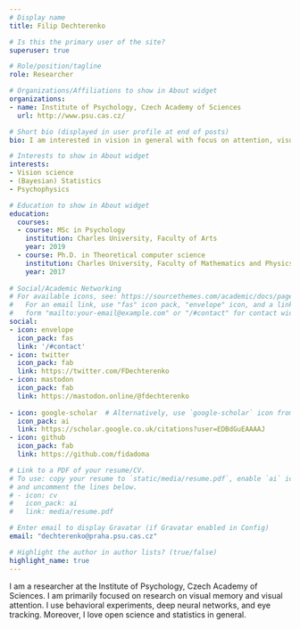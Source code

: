 ```yaml
---
# Display name
title: Filip Dechterenko

# Is this the primary user of the site?
superuser: true

# Role/position/tagline
role: Researcher 

# Organizations/Affiliations to show in About widget
organizations:
- name: Institute of Psychology, Czech Academy of Sciences
  url: http://www.psu.cas.cz/

# Short bio (displayed in user profile at end of posts)
bio: I am interested in vision in general with focus on attention, visual memory, and psychophysics. I also help with multiple projects as statistician.

# Interests to show in About widget
interests:
- Vision science
- (Bayesian) Statistics
- Psychophysics

# Education to show in About widget
education:
  courses:
  - course: MSc in Psychology
    institution: Charles University, Faculty of Arts
    year: 2019
  - course: Ph.D. in Theoretical computer science
    institution: Charles University, Faculty of Mathematics and Physics
    year: 2017
  
# Social/Academic Networking
# For available icons, see: https://sourcethemes.com/academic/docs/page-builder/#icons
#   For an email link, use "fas" icon pack, "envelope" icon, and a link in the
#   form "mailto:your-email@example.com" or "/#contact" for contact widget.
social:
- icon: envelope
  icon_pack: fas
  link: '/#contact'
- icon: twitter
  icon_pack: fab
  link: https://twitter.com/FDechterenko
- icon: mastodon
  icon_pack: fab
  link: https://mastodon.online/@fdechterenko
  
- icon: google-scholar  # Alternatively, use `google-scholar` icon from `ai` icon pack
  icon_pack: ai
  link: https://scholar.google.co.uk/citations?user=EDBdGuEAAAAJ
- icon: github
  icon_pack: fab
  link: https://github.com/fidadoma

# Link to a PDF of your resume/CV.
# To use: copy your resume to `static/media/resume.pdf`, enable `ai` icons in `params.toml`, 
# and uncomment the lines below.
# - icon: cv
#   icon_pack: ai
#   link: media/resume.pdf

# Enter email to display Gravatar (if Gravatar enabled in Config)
email: "dechterenko@praha.psu.cas.cz"

# Highlight the author in author lists? (true/false)
highlight_name: true
---
```


I am a researcher at the Institute of Psychology, Czech Academy of Sciences. I am primarily focused on research on visual memory and visual attention. I use behavioral experiments, deep neural networks, and eye tracking. Moreover, I love open science and statistics in general.
